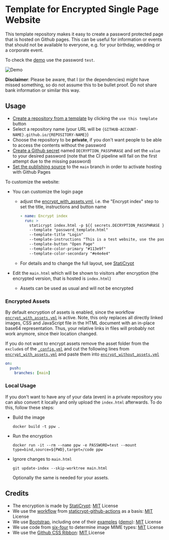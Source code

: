 # Template for Encrypted Single Page Website

This template repository makes it easy to create a password protected page that is hosted on Github pages.
This can be useful for information or events that should not be available to everyone, e.g. for your birthday, wedding or a corporate event.

To check the [demo](https://a-nau.github.io/password-protected-website-template) use the password `test`.

![Demo](assets/hidden/demo.gif)

**Disclaimer**: Please be aware, that I (or the dependencies) might have missed something, so do not assume this to be bullet proof. Do not share bank information or similar this way.

## Usage

- [Create a repository from a template](https://docs.github.com/en/repositories/creating-and-managing-repositories/creating-a-repository-from-a-template) by clicking the `use this template` button
- Select a repository name (your URL will be `{GITHUB-ACCOUNT-NAME}.github.io/{REPOSITORY-NAME}`)
- Choose the repository to be **private**, if you don't want people to be able to access the contents without the password
- [Create a Github secret](https://docs.github.com/en/actions/security-guides/encrypted-secrets#creating-encrypted-secrets-for-a-repository) named `DECRYPTION_PASSPHRASE` and set the `value` to your desired password (note that the CI pipeline will fail on the first attempt due to the missing password)
- [Set the publishing source](https://docs.github.com/en/pages/getting-started-with-github-pages/configuring-a-publishing-source-for-your-github-pages-site#choosing-a-publishing-source) to the `main` branch in order to activate hosting with Github Pages

To customize the website:

- You can customize the login page

  - adjust the [encrypt_with_assets.yml](.github/workflows/encrypt_with_assets.yml), i.e. the "Encrypt index" step to set the title, instructions and button name

    ```yaml
    - name: Encrypt index
      run: >
        staticrypt index.html -p ${{ secrets.DECRYPTION_PASSPHRASE }} --short
        --template "password_template.html"
        --template-title "Login"
        --template-instructions "This is a test website, use the password 'test' to enter."
        --template-button "Open Page"
        --template-color-primary "#113e9f"
        --template-color-secondary "#e4e4e4"
    ```

  - For details and to change the full layout, see [StatiCrypt](https://github.com/robinmoisson/staticrypt)

- Edit the `main.html` which will be shown to visitors after encryption (the encrypted version, that is hosted is `index.html`)
  - Assets can be used as usual and will not be encrypted

### Encrypted Assets

By default encryption of assets is enabled, since the workflow [`encrypt_with_assets.yml`](.github/workflows/encrypt_with_assets.yml) is active.
Note, this only replaces all directly linked images, CSS and JavaScript file in the HTML document with an in-place base64 representation.
Thus, your relative links in files will probably not work anymore, since their location changed.

If you do not want to encrypt assets remove the asset folder from the `exclude`s of the [`_config.yml`](_config.yml) and cut the following lines from [`encrypt_with_assets.yml`](.github/workflows/encrypt_with_assets.yml) and paste them into [`encrypt_without_assets.yml`](.github/workflows/encrypt_without_assets.yml)

```yaml
on:
  push:
    branches: [main]
```

### Local Usage

If you don't want to have any of your data (even) in a private repository you can also convert it locally and only upload the `index.html` afterwards.
To do this, follow these steps:

- Build the image
  ```
  docker build -t ppw .
  ```
- Run the encryption
  ```
  docker run -it --rm --name ppw -e PASSWORD=test --mount type=bind,source=${PWD},target=/code ppw
  ```
- Ignore changes to `main.html`
  ```
  git update-index --skip-worktree main.html
  ```
  Optionally the same is needed for your assets.

## Credits

- The encryption is made by [StatiCrypt](https://github.com/robinmoisson/staticrypt): [MIT](https://github.com/robinmoisson/staticrypt/blob/main/LICENSE) License
- We use the [workflow](https://github.com/Jack-alope/staticrypt-github-actions/blob/main/.github/workflows/encrypt.yml) from [staticrypt-github-actions](https://github.com/Jack-alope/staticrypt-github-actions) as a basis: [MIT](https://github.com/Jack-alope/staticrypt-github-actions/blob/main/LICENSE) License
- We use [Bootstrap](https://getbootstrap.com/), including one of their [examples](https://getbootstrap.com/docs/4.0/examples/) ([demo](https://getbootstrap.com/docs/4.0/examples/cover/#)): [MIT](https://github.com/twbs/bootstrap/blob/main/LICENSE) License
- We use code from [six-four](https://github.com/chrissimpkins/six-four/tree/master) to determine image MIME types: [MIT](https://github.com/chrissimpkins/six-four/blob/master/LICENSE) License
- We use the [Github CSS Ribbon](https://github.com/simonwhitaker/github-fork-ribbon-css): [MIT ](https://github.com/simonwhitaker/github-fork-ribbon-css/blob/gh-pages/LICENSE) License
